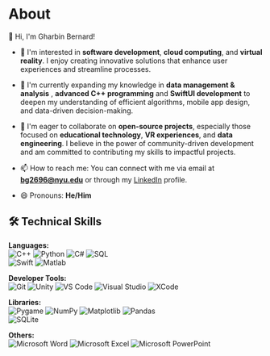 

# About

👋 Hi, I'm Gharbin Bernard!

- 👀 I'm interested in **software development**, **cloud computing**, and **virtual reality**. I enjoy creating innovative solutions that enhance user experiences and streamline processes.
  
- 🌱 I'm currently expanding my knowledge in **data management & analysis** , **advanced C++ programming** and **SwiftUI development** to deepen my understanding of efficient algorithms, mobile app design, and data-driven decision-making.
  
- 💞️ I'm eager to collaborate on **open-source projects**, especially those focused on **educational technology**, **VR experiences**, and **data engineering**. I believe in the power of community-driven development and am committed to contributing my skills to impactful projects.

- 📫 How to reach me: You can connect with me via email at **bg2696@nyu.edu** or through my [LinkedIn](https://linkedin.com/in/bernard-gharbin) profile.

- 😄 Pronouns: **He/Him**


## 🛠️ Technical Skills

**Languages:**  
![C++](https://img.shields.io/badge/-C++-00599C?style=flat&logo=c%2B%2B&logoColor=white)
![Python](https://img.shields.io/badge/-Python-3776AB?style=flat&logo=python&logoColor=white)
![C#](https://img.shields.io/badge/-C%23-239120?style=flat&logo=c-sharp&logoColor=white)
![SQL](https://img.shields.io/badge/-SQL-4479A1?style=flat&logo=sql&logoColor=white)  
![Swift](https://img.shields.io/badge/-Swift-FA7343?style=flat&logo=swift&logoColor=white)
![Matlab](https://img.shields.io/badge/-Matlab-0076A8?style=flat&logo=mathworks&logoColor=white)

**Developer Tools:**  
![Git](https://img.shields.io/badge/-Git-F05032?style=flat&logo=git&logoColor=white)
![Unity](https://img.shields.io/badge/-Unity-000000?style=flat&logo=unity&logoColor=white)
![VS Code](https://img.shields.io/badge/-VS%20Code-007ACC?style=flat&logo=visual-studio-code&logoColor=white)
![Visual Studio](https://img.shields.io/badge/-Visual%20Studio-5C2D91?style=flat&logo=visual-studio&logoColor=white)
![XCode](https://img.shields.io/badge/-XCode-1575F9?style=flat&logo=xcode&logoColor=white)

**Libraries:**  
![Pygame](https://img.shields.io/badge/-Pygame-3776AB?style=flat&logo=python&logoColor=white)
![NumPy](https://img.shields.io/badge/-NumPy-013243?style=flat&logo=numpy&logoColor=white)
![Matplotlib](https://img.shields.io/badge/-Matplotlib-000000?style=flat&logo=python&logoColor=white)
![Pandas](https://img.shields.io/badge/-Pandas-150458?style=flat&logo=pandas&logoColor=white)  
![SQLite](https://img.shields.io/badge/-SQLite-003B57?style=flat&logo=sqlite&logoColor=white)  

**Others:**  
![Microsoft Word](https://img.shields.io/badge/-Microsoft%20Word-2B579A?style=flat&logo=microsoft-word&logoColor=white)
![Microsoft Excel](https://img.shields.io/badge/-Microsoft%20Excel-217346?style=flat&logo=microsoft-excel&logoColor=white)
![Microsoft PowerPoint](https://img.shields.io/badge/-Microsoft%20PowerPoint-B7472A?style=flat&logo=microsoft-powerpoint&logoColor=white)

